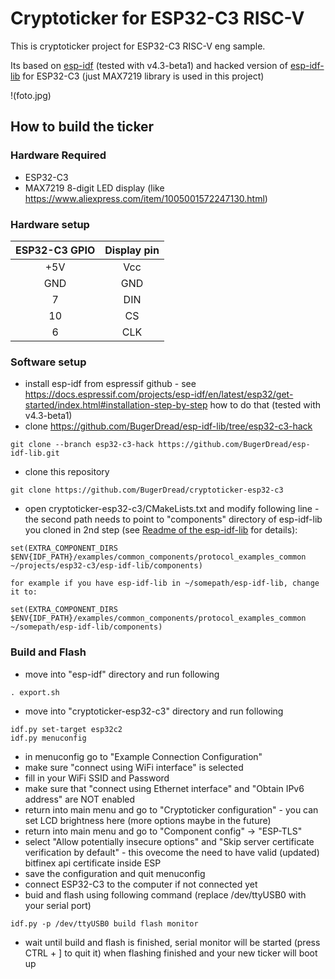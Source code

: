 # Cryptoticker for ESP32-C3 RISC-V

This is cryptoticker project for ESP32-C3 RISC-V eng sample. 

Its based on [esp-idf](https://github.com/espressif/esp-idf) (tested with v4.3-beta1) and hacked version of [esp-idf-lib](https://github.com/BugerDread/esp-idf-lib/tree/esp32-c3-hack) for ESP32-C3 (just MAX7219 library is used in this project)

!(foto.jpg)

## How to build the ticker

### Hardware Required

- ESP32-C3
- MAX7219 8-digit LED display (like https://www.aliexpress.com/item/1005001572247130.html)

### Hardware setup

| ESP32-C3 GPIO | Display pin |
|:-------------:|:-----------:|
|      +5V      |     Vcc     |
|      GND      |     GND     |
|       7       |     DIN     |
|      10       |     CS      |
|       6       |     CLK     |

### Software setup

- install esp-idf from espressif github - see https://docs.espressif.com/projects/esp-idf/en/latest/esp32/get-started/index.html#installation-step-by-step how to do that (tested with v4.3-beta1) 
- clone https://github.com/BugerDread/esp-idf-lib/tree/esp32-c3-hack
```
git clone --branch esp32-c3-hack https://github.com/BugerDread/esp-idf-lib.git
```
- clone this repository
```
git clone https://github.com/BugerDread/cryptoticker-esp32-c3
```
- open cryptoticker-esp32-c3/CMakeLists.txt and modify following line - the second path needs to point to "components" directory of esp-idf-lib you cloned in 2nd step (see [Readme of the esp-idf-lib](https://github.com/espressif/esp-idf/blob/master/README.md) for details):
```
set(EXTRA_COMPONENT_DIRS $ENV{IDF_PATH}/examples/common_components/protocol_examples_common ~/projects/esp32-c3/esp-idf-lib/components)

for example if you have esp-idf-lib in ~/somepath/esp-idf-lib, change it to:

set(EXTRA_COMPONENT_DIRS $ENV{IDF_PATH}/examples/common_components/protocol_examples_common ~/somepath/esp-idf-lib/components)
```

### Build and Flash

- move into "esp-idf" directory and run following
```
. export.sh
```
- move into "cryptoticker-esp32-c3" directory and run following
```
idf.py set-target esp32c2
idf.py menuconfig
```
- in menuconfig go to "Example Connection Configuration"
- make sure "connect using WiFi interface" is selected
- fill in your WiFi SSID and Password
- make sure that "connect using Ethernet interface" and "Obtain IPv6 address" are NOT enabled
- return into main menu and go to "Cryptoticker configuration" - you can set LCD brightness here (more options maybe in the future)
- return into main menu and go to "Component config" -> "ESP-TLS"
- select "Allow potentially insecure options" and "Skip server certificate verification by default" - this ovecome the need to have valid (updated) bitfinex api certificate inside ESP
- save the configuration and quit menuconfig
- connect ESP32-C3 to the computer if not connected yet
- buid and flash using following command (replace /dev/ttyUSB0 with your serial port)
```
idf.py -p /dev/ttyUSB0 build flash monitor
```
- wait until build and flash is finished, serial monitor will be started (press CTRL + ] to quit it) when flashing finished and your new ticker will boot up

